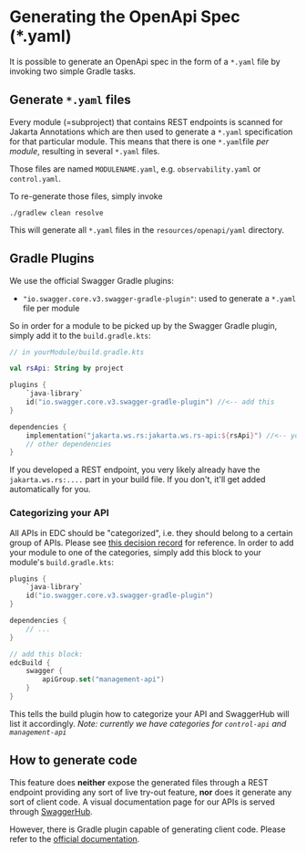# Generating the OpenApi Spec (*.yaml)

It is possible to generate an OpenApi spec in the form of a `*.yaml` file by invoking two simple Gradle tasks.

## Generate `*.yaml` files

Every module (=subproject) that contains REST endpoints is scanned for Jakarta Annotations which are then used to
generate a `*.yaml` specification for that particular module. This means that there is one `*.yaml`file _per module_,
resulting in several `*.yaml` files.

Those files are named `MODULENAME.yaml`, e.g. `observability.yaml` or `control.yaml`.

To re-generate those files, simply invoke

```shell
./gradlew clean resolve
```

This will generate all `*.yaml` files in the `resources/openapi/yaml` directory.

## Gradle Plugins

We use the official Swagger Gradle plugins:

- `"io.swagger.core.v3.swagger-gradle-plugin"`: used to generate a `*.yaml` file per module

So in order for a module to be picked up by the Swagger Gradle plugin, simply add it to the `build.gradle.kts`:

```kotlin
// in yourModule/build.gradle.kts

val rsApi: String by project

plugins {
    `java-library`
    id("io.swagger.core.v3.swagger-gradle-plugin") //<-- add this
}

dependencies {
    implementation("jakarta.ws.rs:jakarta.ws.rs-api:${rsApi}") //<-- you'll probably already have this
    // other dependencies
}

```

If you developed a REST endpoint, you very likely already have the `jakarta.ws.rs:....` part in your build file. If you
don't, it'll get added automatically for you.

### Categorizing your API

All APIs in EDC should be "categorized", i.e. they should belong to a certain group of APIs.
Please see [this decision record](./decision-records/2022-11-09-api-refactoring/renaming.md) for reference. In order to
add your module to one of the categories, simply add this block to your module's `build.gradle.kts`:

```kotlin
plugins {
    `java-library`
    id("io.swagger.core.v3.swagger-gradle-plugin")
}

dependencies {
    // ...
}

// add this block:
edcBuild {
    swagger {
        apiGroup.set("management-api")
    }
}
```

This tells the build plugin how to categorize your API and SwaggerHub will list it accordingly.
_Note: currently we have categories for `control-api` and `management-api`_

## How to generate code

This feature does **neither** expose the generated files through a REST endpoint providing any sort of live try-out
feature, **nor** does it generate any sort of client code. A visual documentation page for our APIs is served
through [SwaggerHub](https://app.swaggerhub.com/home?type=API).

However, there is Gradle plugin capable of generating client code.
Please refer to the [official documentation](https://github.com/int128/gradle-swagger-generator-plugin).  
